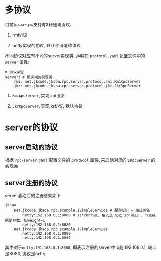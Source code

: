 # 多协议

目前josoa-rpc支持有2种通讯协议:

1. rmi协议

2. netty实现的协议, 默认使用这种协议

不同协议对应有不同的server实现类, 声明在 `protocol.yaml` 配置文件中的 `server` 属性:

```
# 协议类型
server: # 服务端的实现类
    rmi: net.jkcode.jksoa.rpc.server.protocol.rmi.RmiRpcServer
    jkr: net.jkcode.jksoa.rpc.server.protocol.jkr.JkrRpcServer
```

1. `RmiRpcServer`, 实现rmi协议

2. `JkrRpcServer`, 实现jkr协议, 默认协议

# server的协议

## server启动的协议

根据 `rpc-server.yaml` 配置文件的 `protocol` 属性, 来启动对应的 `IRpcServer` 的实现类

## server注册的协议

server启动后的注册结果如下:

```
jksoa
    net.jkcode.jksoa.rpc.example.ISimpleService # 服务标识 = 接口类名
        netty:192.168.0.1:8080 # server节点, 格式是`协议:ip:端口`, 节点数据是参数, 如weight=1
        netty:192.168.0.1:8080
    net.jkcode.jksoa.rpc.example.ISimpleService
        netty:192.168.0.1:8080
        netty:192.168.0.1:8080
```

其中对于`netty:192.168.0.1:8080`, 即表示注册的server中ip是 192.168.0.1, 端口是8080, 协议是netty